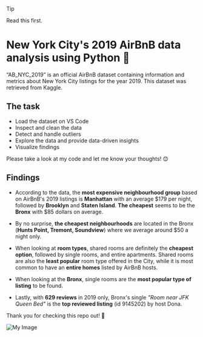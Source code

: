 > [!TIP]
> Read this first. 

# New York City's 2019 AirBnB data analysis using Python :snake:

“AB_NYC_2019” is an official AirBnB dataset containing information and metrics about New York City listings for the year 2019. This dataset was retrieved from Kaggle. 

## The task

- Load the dataset on VS Code
- Inspect and clean the data
- Detect and handle outliers
- Explore the data and provide data-driven insights 
- Visualize findings

Please take a look at my code and let me know your thoughts! :blush:

## Findings

- According to the data, the **most expensive neighbourhood group** based on AirBnB's 2019 listings is **Manhattan** with an average $179 per night, followed by **Brooklyn** and **Staten Island**. **The cheapest** seems to be the **Bronx** with $85 dollars on average.

- By no surprise, **the cheapest neighbourhoods** are located in the Bronx (**Hunts Point, Tremont, Soundview**) where we average around $50 a night only.

- When looking at **room types**, shared rooms are definitely the **cheapest option**, followed by single rooms, and entire apartments. Shared rooms are also the **least popular** room type offered in the City, while it is most common to have an **entire homes** listed by AirBnB hosts. 

- When looking at the **Bronx**, single rooms are the **most popular type of listing** to be found.

- Lastly, with **629 reviews** in 2019 only, Bronx's single *"Room near JFK Queen Bed"* is the **top reviewed listing** (id 9145202) by host Dona.

Thank you for checking this repo out! :star2:

![My Image](img.png)